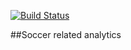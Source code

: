 [![Build Status](https://travis-ci.org/vinay631/SentimentalArse.com.svg?branch=master)](https://travis-ci.org/vinay631/SentimentalArse.com)

##Soccer related analytics
